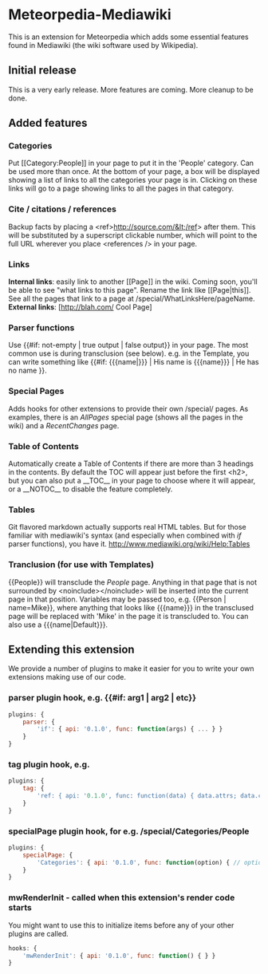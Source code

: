 # Meteorpedia-Mediawiki

This is an extension for Meteorpedia which adds some essential features found in Mediawiki (the wiki software used by Wikipedia).

## Initial release

This is a very early release.  More features are coming.  More cleanup to be done.

## Added features

### Categories

Put [[Category:People]] in your page to put it in the 'People' category.  Can be
used more than once.  At the bottom of your page, a box will be displayed showing
a list of links to all the categories your page is in.  Clicking on these links
will go to a page showing links to all the pages in that category.

### Cite / citations / references

Backup facts by placing a &lt;ref&gt;http://source.com/&lt;/ref&gt; after them.
This will be substituted by a superscript clickable number, which will point
to the full URL wherever you place &lt;references /&gt; in your page.

### Links

**Internal links**: easily link to another [[Page]] in the wiki.  Coming soon, you'll
be able to see "what links to this page".  Rename the link like [[Page|this]].  See all the pages that link to a page at /special/WhatLinksHere/pageName.  **External links**: [http://blah.com/ Cool Page]

### Parser functions

Use {{#if: not-empty | true output | false output}} in your page.  The most common
use is during transclusion (see below).  e.g. in the Template, you can write something like
{{#if: {{{name|}}} | His name is {{{name}}} | He has no name }}.

### Special Pages

Adds hooks for other extensions to provide their own /special/ pages.  As examples, there
is an *AllPages* special page (shows all the pages in the wiki) and a *RecentChanges* page.

### Table of Contents

Automatically create a Table of Contents if there are more than 3 headings in the
contents.  By default the TOC will appear just before the first &lt;h2&gt;, but
you can also put a \_\_TOC\_\_ in your page to choose where it will appear, or a
\_\_NOTOC\_\_ to disable the feature completely.

### Tables

Git flavored markdown actually supports real HTML tables.  But for those familiar
with mediawiki's syntax (and especially when combined with *if* parser functions),
you have it.  http://www.mediawiki.org/wiki/Help:Tables

### Tranclusion (for use with Templates)

{{People}} will transclude the *People* page.  Anything in that page that is not
surrounded by &lt;noinclude&gt;&lt;/noinclude&gt; will be inserted into the current
page in that position.  Variables may be passed too, e.g. {{Person | name=Mike}},
where anything that looks like {{{name}}} in the transclused page will be replaced
with 'Mike' in the page it is transcluded to.  You can also use a {{{name|Default}}}.

## Extending this extension

We provide a number of plugins to make it easier for you to write your own extensions
making use of our code.

### parser plugin hook, e.g. {{#if: arg1 | arg2 | etc}}

```js
plugins: {
	parser: {
		'if': { api: '0.1.0', func: function(args) { ... } }
	}
}
```

### tag plugin hook, e.g. <ref>

```js
plugins: {
	tag: {
		'ref: { api: '0.1.0', func: function(data) { data.attrs; data.content; } }
	}
}
```

### specialPage plugin hook, for e.g. /special/Categories/People

```js
plugins: {
	specialPage: {
		'Categories': { api: '0.1.0', func: function(option) { // option=People above } }
	}
}
```

### mwRenderInit - called when this extension's render code starts

You might want to use this to initialize items before any of your other plugins are called.

```js
hooks: {
	'mwRenderInit': { api: '0.1.0', func: function() { } }
}
```
